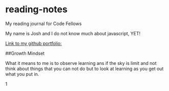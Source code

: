 # reading-notes
My reading journal for Code Fellows

My name is Josh and I do not know much about javascript, YET!

[Link to my github portfolio:](https://github.com/Coff23)

##Growth Mindset

What it means to me is to observe learning ans if the sky is limit and not think about things that you can not do but to look at learning as you get out what you put in.

1
